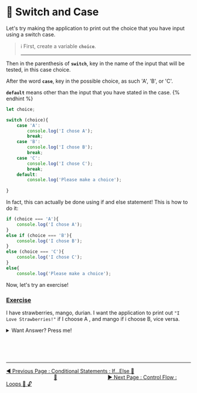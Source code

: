 # :key: Switch and Case

Let's try making the application to print out the choice that you have input using a switch case.

> :information_source:  First, create a variable **`choice`**. 
<br><hr>

Then in the parenthesis of **`switch`**, key in the name of the input that will be tested, in this case choice.

After the word **`case`**, key in the possible choice, as such 'A', 'B', or 'C'.

**`default`** means other than the input that you have stated in the case.
{% endhint %}

```javascript
let choice;

switch (choice){
    case 'A':
        console.log('I chose A');
        break;
    case 'B':
        console.log('I chose B');
        break;
    case 'C':
        console.log('I chose C');
        break;
    default:
        console.log('Please make a choice');
    
}
```

In fact, this can actually be done using if and else statement! This is how to do it:

```javascript
if (choice === 'A'){
    console.log('I chose A');
}
else if (choice === 'B'){
    console.log('I chose B');
}
else (choice === 'C'){
    console.log('I chose C');
}
else{
    console.log('Please make a choice');
```

Now, let's try an exercise!

### <ins>Exercise</ins>

I have strawberries, mango, durian. I want the application to print out `"I Love Strawberries!"` if I choose A , and mango if i choose B, vice versa.

<details>
<summary>Want Answer? Press me!</summary>
<br>

```javascript
let choice;

switch (choice){
    case 'A'
        console.log("I LOVE Strawberries!");
        break;
    case 'B'
        console.log("I LOVE Mango!");    
        break;
    case 'C'
        console.log("I LOVE Durian!");
        break;
    default:
        console.log("Please make a choice.");
}

```
</details>

<br><br><br>
<hr>

[:arrow_backward: Previous Page : Conditional Statements : If...Else :key: ](if-and-else-if....else.md)  &nbsp;&nbsp;&nbsp;&nbsp;&nbsp;&nbsp;&nbsp;&nbsp;&nbsp;&nbsp;&nbsp;&nbsp;&nbsp;&nbsp;&nbsp;&nbsp;&nbsp;&nbsp;&nbsp;&nbsp;&nbsp;&nbsp;&nbsp;&nbsp;&nbsp;&nbsp;&nbsp;&nbsp;&nbsp;&nbsp;&nbsp;&nbsp;&nbsp;[:house_with_garden:](../../README.md)&nbsp;&nbsp;&nbsp;&nbsp;&nbsp;&nbsp;&nbsp;&nbsp;&nbsp;&nbsp;&nbsp;&nbsp;&nbsp;&nbsp;&nbsp;&nbsp;&nbsp;&nbsp;&nbsp;&nbsp;&nbsp;&nbsp;&nbsp;&nbsp;&nbsp;&nbsp;&nbsp;&nbsp;&nbsp;&nbsp;&nbsp;&nbsp;&nbsp;&nbsp;    [:arrow_forward: Next Page : Control Flow : Loops :triangular_flag_on_post: :unlock:](../loops/README.md)
